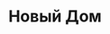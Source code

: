 --- 
title: "Новый Дом" 
site: "www.novy-dom.com" 
town: "Феодосия" 
tel: ["+7-978-835-28-22, +7-978-844-84-16, 067-293-81-67"] 
address: "Россия, Республика Крым, г. Феодосия, ул. Войкова, д.11" 
mail: "dom1144@mail.ru" 
--- 